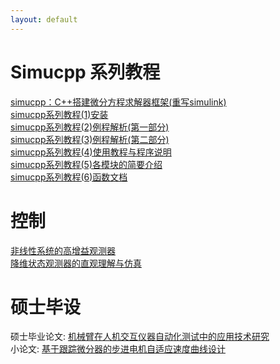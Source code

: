 ```yaml
---
layout: default
---
```


# Simucpp 系列教程
[simucpp：C++搭建微分方程求解器框架(重写simulink)](./simucpp_blog/simucpp0introduction.html)  
[simucpp系列教程(1)安装](./simucpp_blog/simucpp1install.html)  
[simucpp系列教程(2)例程解析(第一部分)](./simucpp_blog/simucpp2example-part1.html)  
[simucpp系列教程(3)例程解析(第二部分)](./simucpp_blog/simucpp3example-part2.html)  
[simucpp系列教程(4)使用教程与程序说明](./simucpp_blog/simucpp4tutorial.html)  
[simucpp系列教程(5)各模块的简要介绍](./simucpp_blog/simucpp5moduleintro.html)  
[simucpp系列教程(6)函数文档](./simucpp_blog/simucpp6documentation.html)  

# 控制
[非线性系统的高增益观测器](./controlnotes/high-gain-observer.html)  
[降维状态观测器的直观理解与仿真](./controlnotes/reduced-order-state-observer.html)  

# 硕士毕设
硕士毕业论文: [机械臂在人机交互仪器自动化测试中的应用技术研究](https://gitee.com/xd15zhn/masterthesis/releases/download/V1.3.2/main.pdf)  
小论文: [基于跟踪微分器的步进电机自适应速度曲线设计](https://gitee.com/xd15zhn/stepmotorpaper/releases/download/V1.00/stepmotorpaper.pdf)
